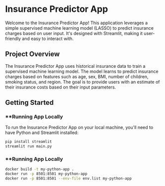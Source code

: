 # Insurance Predictor App

Welcome to the Insurance Predictor App! This application leverages a simple supervised machine learning model (LASSO) to predict insurance charges based on user input. It's designed with Streamlit, making it user-friendly and easy to interact with.

## Project Overview

The Insurance Predictor App uses historical insurance data to train a supervised machine learning model. The model learns to predict insurance charges based on features such as age, sex, BMI, number of children, smoking status, and region. The goal is to provide users with an estimate of their insurance costs based on their input parameters.

## Getting Started

### **Running App Locally
To run the Insurance Predictor App on your local machine, you'll need to have Python and Streamlit installed:

```sh
pip install streamlit
streamlit run main.py
```

### **Running App Locally

```sh
docker build -t my-python-app .
docker run -p 8501:8501 my-python-app
docker run -p 8501:8501 --env-file env.list my-python-app
```